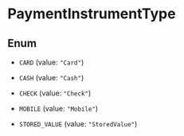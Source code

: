 

# PaymentInstrumentType

## Enum


* `CARD` (value: `"Card"`)

* `CASH` (value: `"Cash"`)

* `CHECK` (value: `"Check"`)

* `MOBILE` (value: `"Mobile"`)

* `STORED_VALUE` (value: `"StoredValue"`)



